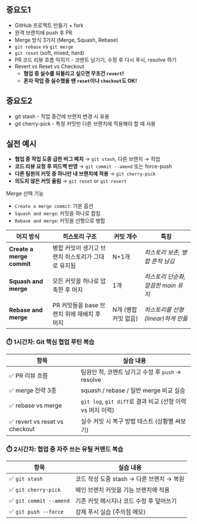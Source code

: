
## 중요도1

- GitHub 프로젝트 만들기 + fork
- 원격 브랜치에 push 후 PR
- Merge 방식 3가지 (Merge, Squash, Rebase)
- `git rebase` vs `git merge` 
- `git reset` (soft, mixed, hard)
- PR 코드 리뷰 흐름 익히기 - 코멘트 남기기, 수정 후 다시 푸시, resolve 하기
- Revert vs Reset vs Checkout
	- **협업 중 실수를 되돌리고 싶으면 무조건 `revert`!** 
	- **혼자 작업 중 실수했을 땐 `reset`이나 `checkout`도 OK!**

## 중요도2

- git stash - 작업 중간에 브랜치 변경 시 유용
- git cherry-pick - 특정 커밋만 다른 브랜치에 적용해야 할 때 사용

## 실전 예시

- **협업 중 작업 도중 급한 버그 패치** → `git stash`, 다른 브랜치 → 작업
- **코드 리뷰 요청 후 피드백 반영** → `git commit --amend` 또는 force-push
- **다른 팀원의 커밋 중 하나만 내 브랜치에 적용** → `git cherry-pick`
- **의도치 않은 커밋 올림** → `git reset` or `git revert`

Merge 선택 기능

- `Create a merge commit`: 기본 옵션
- `Squash and merge`: 커밋을 하나로 합침
- `Rebase and merge`: 커밋을 선형으로 병합

|머지 방식|히스토리 구조|커밋 개수|특징|
|---|---|---|---|
|**Create a merge commit**|병합 커밋이 생기고 브랜치 히스토리가 그대로 유지됨|N+1개|_히스토리 보존, 병합 흔적 남김_|
|**Squash and merge**|모든 커밋을 하나로 압축한 후 머지|1개|_히스토리 단순화, 깔끔한 main 유지_|
|**Rebase and merge**|PR 커밋들을 base 브랜치 위에 재배치 후 머지|N개 (병합 커밋 없음)|_히스토리를 선형(linear)하게 만듦_|

### ⏱️ 1시간차: Git 핵심 협업 루틴 복습

|항목|실습 내용|
|---|---|
|✅ PR 리뷰 흐름|팀원인 척, 코멘트 남기고 수정 후 `push` → resolve|
|✅ merge 전략 3종|squash / rebase / 일반 merge 비교 실습|
|✅ rebase vs merge|`git log`, `git diff`로 결과 비교 (선형 이력 vs 머지 이력)|
|✅ revert vs reset vs checkout|실수 커밋 시 복구 방법 테스트 (상황별 써보기)|

### ⏱️ 2시간차: 협업 중 자주 쓰는 유틸 커맨드 복습

|항목|실습 내용|
|---|---|
|✅ `git stash`|코드 작성 도중 stash → 다른 브랜치 → 복원|
|✅ `git cherry-pick`|메인 브랜치 커밋을 기능 브랜치에 적용|
|✅ `git commit --amend`|기존 커밋 메시지나 코드 수정 후 덮어쓰기|
|✅ `git push --force`|강제 푸시 실습 (주의점 메모)|
